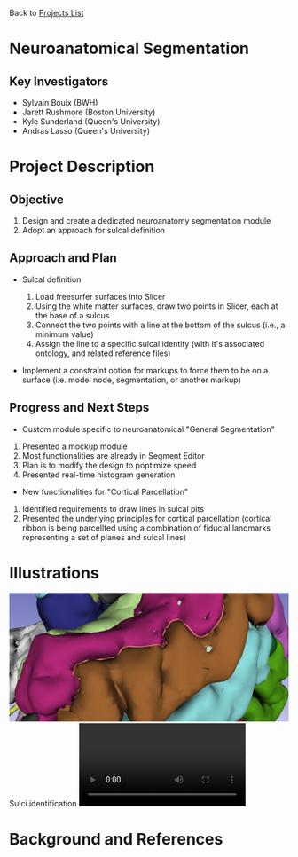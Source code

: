 Back to [Projects List](../../README.md#ProjectsList)

# Neuroanatomical Segmentation

## Key Investigators

- Sylvain Bouix (BWH)
- Jarett Rushmore (Boston University)
- Kyle Sunderland (Queen's University)
- Andras Lasso (Queen's University)

# Project Description

<!-- Add a short paragraph describing the project. -->

## Objective

<!-- Describe here WHAT you would like to achieve (what you will have as end result). -->
1. Design and create a dedicated neuroanatomy segmentation module 
1. Adopt an approach for sulcal definition

## Approach and Plan
<!-- Describe here HOW you would like to achieve the objectives stated above. -->
- Sulcal definition
  1. Load freesurfer surfaces into Slicer
  1. Using the white matter surfaces, draw two points in Slicer, each at the base of a sulcus
  1. Connect the two points with a line at the bottom of the sulcus (i.e., a minimum value)
  1. Assign the line to a specific sulcal identity (with it's associated ontology, and related reference files)

- Implement a constraint option for markups to force them to be on a surface (i.e. model node, segmentation, or another markup)

## Progress and Next Steps

<!-- Update this section as you make progress, describing of what you have ACTUALLY DONE. If there are specific steps that you could not complete then you can describe them here, too. -->
- Custom module specific to neuroanatomical "General Segmentation"
1. Presented a mockup module
1. Most functionalities are already in Segment Editor
1. Plan is to modify the design to poptimize speed
1. Presented real-time histogram generation

- New functionalities for "Cortical Parcellation"
1. Identified requirements to draw lines in sulcal pits
1. Presented the underlying principles for cortical parcellation (cortical ribbon is being parcellted using a combination of fiducial landmarks representing a set of planes and sulcal lines) 

# Illustrations
![](Segmentation1.png)
Sulci identification
![](https://www.dropbox.com/s/jolgfuswscm7eb3/brainsuite_demo.wmv?dl=0)

# Background and References

<!-- If you developed any software, include link to the source code repository. If possible, also add links to sample data, and to any relevant publications. -->
